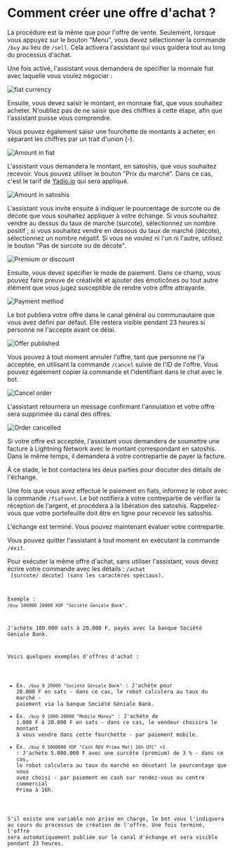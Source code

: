 # Comment créer une offre d'achat ?

La procédure est la même que pour l'offre de vente. Seulement, lorsque vous appuyez sur le bouton "Menu", vous devez sélectionner la commande `/buy` au lieu de `/sell`. Cela activera l'assistant qui vous guidera tout au long du processus d'achat.

Une fois activé, l'assistant vous demandera de spécifier la monnaie fiat avec laquelle vous voulez négocier :

![fiat currency](./assets/images/buy-fiat.jpg)

Ensuite, vous devez saisir le montant, en monnaie fiat, que vous souhaitez acheter. N'oubliez pas de ne saisir que des chiffres à cette étape, afin que l'assistant puisse vous comprendre.

Vous pouvez également saisir une fourchette de montants à acheter, en séparant les chiffres par un trait d'union (-).

![Amount in fiat](./assets/images/buy-monto.jpg)

L'assistant vous demandera le montant, en satoshis, que vous souhaitez recevoir. Vous pouvez utiliser le bouton "Prix du marché". Dans ce cas, c'est le tarif de [Yadio.io](https://yadio.io/) qui sera appliqué.

![Amount in satoshis](./assets/images/buy-price.jpg)

L'assistant vous invite ensuite à indiquer le pourcentage de surcote ou de décote que vous souhaitez appliquer à votre échange. Si vous souhaitez vendre au dessus du taux de marché (surcote), sélectionnez un nombre positif ; si vous souhaitez vendre en dessous du taux de marché (décote), sélectionnez un nombre négatif. Si vous ne voulez ni l'un ni l'autre, utilisez le bouton "Pas de surcote ou de décote".

![Premium or discount](./assets/images/buy-prima.jpg)

Ensuite, vous devez spécifier le mode de paiement. Dans ce champ, vous pouvez faire preuve de créativité et ajouter des émoticônes ou tout autre élément que vous jugez susceptible de rendre votre offre attrayante.

![Payment method](./assets/images/buy-payment-method.jpg)

Le bot publiera votre offre dans le canal général ou communautaire que vous avez défini par défaut. Elle restera visible pendant 23 heures si personne ne l'accepte avant ce délai.

![Offer published](./assets/images/buy-public.jpg)

Vous pouvez à tout moment annuler l'offre, tant que personne ne l'a acceptée, en utilisant la commande `/cancel` suivie de l'ID de l'offre. Vous pouvez également copier la commande et l'identifiant dans le chat avec le bot.

![Cancel order](./assets/images/buy-cancel-order.jpg)

L'assistant retournera un message confirmant l'annulation et votre offre sera supprimée du canal des offres.

![Order cancelled](./assets/images/buy-cancel.jpg)

Si votre offre est acceptée, l'assistant vous demandera de soumettre une facture à Lightning Network avec le montant correspondant en satoshis. Dans le même temps, il demandera à votre contrepartie de payer la facture. 

À ce stade, le bot contactera les deux parties pour discuter des détails de l'échange.

Une fois que vous avez effectué le paiement en fiats, informez le robot avec la commande `/fiatsent`. Le bot notifiera à votre contrepartie de vérifier la réception de l'argent, et procédera à la libération des satoshis. Rappelez-vous que votre portefeuille doit être en ligne pour recevoir les satoshis.

L'échange est terminé. Vous pouvez maintenant évaluer votre contrepartie.

Vous pouvez quitter l'assistant à tout moment en exécutant la commande `/exit`.

Pour exécuter la même offre d'achat, sans utiliser l'assistant, vous devez écrire votre commande avec les détails : `/achat`<montant en sats> <montant en fiat> <code fiat> <mode de paiement> [surcote/ décote] (sans les caractères spéciaux).

Exemple : `/buy 100000 20000 XOF "Société Géniale Bank"`.

J'achète 100.000 sats à 20.000 F, payés avec la banque Société Géniale Bank.

Voici quelques exemples d'offres d'achat :

- Ex. `/buy 0 20000 "Société Géniale Bank"` : J'achète pour 20.000 F en sats - dans ce cas, le robot calculera au taux du marché - paiement via la banque Société Géniale Bank.
- Ex. `/buy 0 1000-20000 "Mobile Money"` : J'achète de 1.000 F à 20.000 F en sats - dans ce cas, le vendeur choisira le montant à vous vendre dans cette fourchette - par paiement mobile.
- Ex. `/buy 0 5000000 XOF "Cash RDV Prima Mall 16h UTC" +3` : J'achète 5.000.000 F avec une surcôte (premium) de 3 % - dans ce cas, le robot calculera au taux du marché en décotant le pourcentage que vous avez choisi - par paiement en cash sur rendez-vous au centre commercial Prima à 16h.

S'il existe une variable non prise en charge, le bot vous l'indiquera au cours du processus de création de l'offre. Une fois terminé, l'offre sera automatiquement publiée sur le canal d'échange et sera visible pendant 23 heures.
